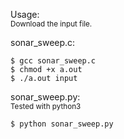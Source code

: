 Usage:  
<sub>Download the input file.  

sonar_sweep.c:  
```
$ gcc sonar_sweep.c
$ chmod +x a.out
$ ./a.out input
```

sonar_sweep.py:  
<sub>Tested with python3
```
$ python sonar_sweep.py
```